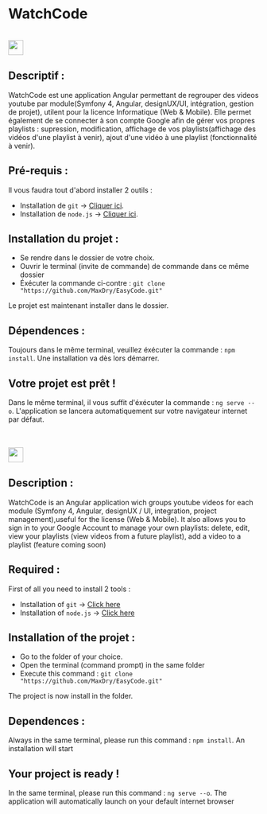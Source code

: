 # WatchCode
</br>


<img width="30px" src="http://files.softicons.com/download/internet-cons/flag-icons-by-custom-icon-design/ico/France-Flag.ico"> 

## Descriptif :

WatchCode est une application Angular permettant de regrouper des videos youtube par module(Symfony 4, Angular, designUX/UI, intégration, gestion de projet), utilent pour la licence Informatique (Web & Mobile).
Elle permet également de se connecter à son compte Google afin de gérer vos propres playlists : supression, modification, 
affichage de vos playlists(affichage des vidéos d'une playlist à venir), ajout d'une vidéo à une  playlist (fonctionnalité à venir).


## Pré-requis :

Il vous faudra tout d'abord installer 2 outils :

- Installation de `git` -> [Cliquer ici](https://git-scm.com/downloads).
- Installation de `node.js` -> [Cliquer ici](https://nodejs.org/en/download/).

## Installation du projet :

- Se rendre dans le dossier de votre choix.
- Ouvrir le terminal (invite de commande) de commande dans ce même dossier
- Éxécuter la commande ci-contre : `git clone "https://github.com/MaxDry/EasyCode.git"`

Le projet est maintenant installer dans le dossier.

## Dépendences :

Toujours dans le même terminal, veuillez éxécuter la commande : `npm install`. Une installation va dès lors démarrer.

## Votre projet est prêt !

Dans le même terminal, il vous suffit d'éxécuter la commande : `ng serve --o`.
L'application se lancera automatiquement sur votre navigateur internet par défaut.

</br>
</br>
<img width="30px" src="https://citusmigrate.fpt-software.jp/wp-content/themes/citusmigrate/imgs/United-Kingdom-flag-icon.png">

## Description :

WatchCode is an Angular application wich groups youtube videos for each module (Symfony 4, Angular, designUX / UI, integration, project management),useful for the license (Web & Mobile).
It also allows you to sign in to your Google Account to manage your own playlists: delete, edit,
view your playlists (view videos from a future playlist), add a video to a playlist (feature coming soon)


## Required :

First of all you need to install 2 tools :

- Installation of `git` -> [Click here](https://git-scm.com/downloads)
- Installation of `node.js` -> [Click here](https://nodejs.org/en/download/)

## Installation of the projet :

- Go to the folder of your choice.
- Open the terminal (command prompt) in the same folder
- Execute this command : `git clone "https://github.com/MaxDry/EasyCode.git"`

The project is now install in the folder.

## Dependences :

Always in the same terminal, please run this command : `npm install`. An installation will start

## Your project is ready !

In the same terminal, please run this command : `ng serve --o`.
The application will automatically launch on your default internet browser

